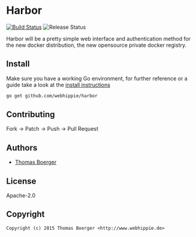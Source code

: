 # Harbor

[![Build Status](http://github.dronehippie.de/api/badges/webhippie/harbor/status.svg)](http://github.dronehippie.de/webhippie/harbor)
![Release Status](https://img.shields.io/badge/status-beta-yellow.svg?style=flat)

Harbor will be a pretty simple web interface and authentication method for the
new docker distribution, the new opensource private docker registry.


## Install

Make sure you have a working Go environment, for further reference or a guide
take a look at the [install instructions](http://golang.org/doc/install.html)

```bash
go get github.com/webhippie/harbor
```


## Contributing

Fork -> Patch -> Push -> Pull Request


## Authors

* [Thomas Boerger](https://github.com/tboerger)


## License

Apache-2.0


## Copyright

```
Copyright (c) 2015 Thomas Boerger <http://www.webhippie.de>
```
